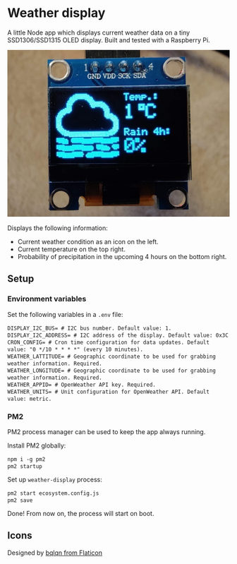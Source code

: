 # Weather display

A little Node app which displays current weather data on a tiny SSD1306/SSD1315 OLED display.
Built and tested with a Raspberry Pi.

![Photo of the display in action](./ssd1315.jpg)

Displays the following information:
* Current weather condition as an icon on the left.
* Current temperature on the top right.
* Probability of precipitation in the upcoming 4 hours on the bottom right.

## Setup

### Environment variables

Set the following variables in a `.env` file:

```dotenv
DISPLAY_I2C_BUS= # I2C bus number. Default value: 1.
DISPLAY_I2C_ADDRESS= # I2C address of the display. Default value: 0x3C
CRON_CONFIG= # Cron time configuration for data updates. Default value: "0 */10 * * * *" (every 10 minutes).
WEATHER_LATTITUDE= # Geographic coordinate to be used for grabbing weather information. Required.
WEATHER_LONGITUDE= # Geographic coordinate to be used for grabbing weather information. Required.
WEATHER_APPID= # OpenWeather API key. Required.
WEATHER_UNITS= # Unit configuration for OpenWeather API. Default value: metric.
```

### PM2

PM2 process manager can be used to keep the app always running.

Install PM2 globally:
```
npm i -g pm2
pm2 startup
```

Set up `weather-display` process:
```
pm2 start ecosystem.config.js
pm2 save
```

Done! From now on, the process will start on boot.

## Icons

Designed by [bqlqn from Flaticon](https://www.flaticon.com/authors/bqlqn)
